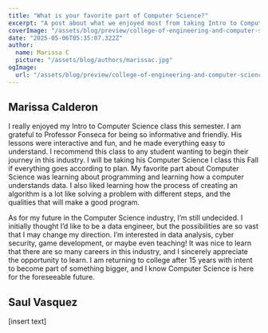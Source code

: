 ```yaml
---
title: "What is your favorite part of Computer Science?"
excerpt: "A post about what we enjoyed most from taking Intro to Computer Science, and what our intentions are after earning our BSCS degrees."
coverImage: "/assets/blog/preview/college-of-engineering-and-computer-science.png"
date: "2025-05-06T05:35:07.322Z"
author:
  name: Marissa C
  picture: "/assets/blog/authors/marissac.jpg"
ogImage:
  url: "/assets/blog/preview/college-of-engineering-and-computer-science.png"
---
```


## Marissa Calderon
I really enjoyed my Intro to Computer Science class this semester. I am grateful to Professor Fonseca for being so informative and friendly. His lessons were interactive and fun, and he made everything easy to understand. I recommend this class to any student wanting to begin their journey in this industry. I will be taking his Computer Science I class this Fall if everything goes according to plan. My favorite part about Computer Science was learning about programming and learning how a computer understands data. I also liked learning how the process of creating an algorithm is a lot like solving a problem with different steps, and the qualities that will make a good program. 

As for my future in the Computer Science industry, I’m still undecided. I initially thought I’d like to be a data engineer, but the possibilities are so vast that I may change my direction. I’m interested in data analysis, cyber security, game development, or maybe even teaching! It was nice to learn that there are so many careers in this industry, and I sincerely appreciate the opportunity to learn. I am returning to college after 15 years with intent to become part of something bigger, and I know Computer Science is here for the foreseeable future. 


## Saul Vasquez

[insert text]
